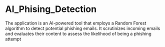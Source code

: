 # AI_Phising_Detection
The application is an AI-powered tool that employs a Random Forest algorithm to detect potential phishing emails. It scrutinizes incoming emails and evaluates their content to assess the likelihood of being a phishing attempt
